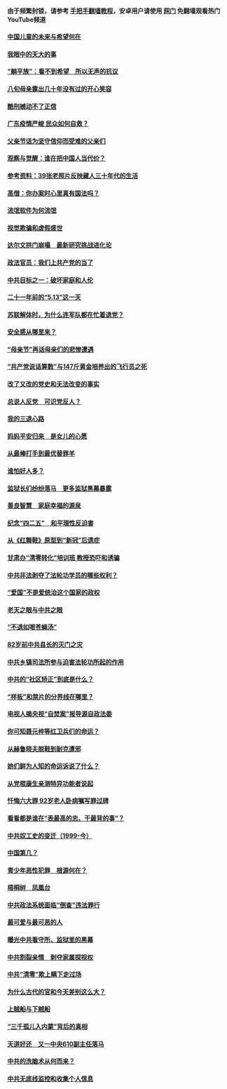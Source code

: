 #### 由于频繁封锁，请参考 [手把手翻墙教程](https://github.com/gfw-breaker/guides/wiki/)，安卓用户请使用 [网门](https://github.com/gfw-breaker/nogfw/blob/master/dl.md?t=07062000) 免翻墙观看热门YouTube频道 

#### [中国儿童的未来与希望何在](../pages/19/427680.md?t=07062000) 

#### [我眼中的天大的事](../pages/19/427619.md?t=07062000) 

#### [“躺平族”：看不到希望　所以无声的抗议](../pages/19/427464.md?t=07062000) 

#### [八旬母亲露出几十年没有过的开心笑容](../pages/19/427429.md?t=07062000) 

#### [酷刑撼动不了正信](../pages/19/427414.md?t=07062000) 

#### [广东疫情严峻 民众如何自救？](../pages/19/427311.md?t=07062000) 

#### [父亲节话为坚守信仰而受难的父亲们](../pages/19/427033.md?t=07062000) 

#### [观察与觉醒：谁在把中国人当代价？](../pages/19/426987.md?t=07062000) 

#### [参考资料：39张老照片反映藏人三十年代的生活](../pages/19/426471.md?t=07062000) 

#### [高僧：你办案时心里真有国法吗？](../pages/19/426530.md?t=07062000) 

#### [流氓软件为何流氓](../pages/19/426531.md?t=07062000) 

#### [视觉欺骗和虚假盛世](../pages/19/426443.md?t=07062000) 

#### [达尔文拱门崩塌　最新研究挑战进化论](../pages/19/426009.md?t=07062000) 

#### [政法官员：我们上共产党的当了](../pages/19/425351.md?t=07062000) 

#### [中共目标之一：破坏家庭和人伦](../pages/19/424454.md?t=07062000) 

#### [二十一年前的“5.13”这一天](../pages/19/424814.md?t=07062000) 

#### [苏联解体时，为什么连军队都在忙着退党？](../pages/19/424335.md?t=07062000) 

#### [安全感从哪里来？](../pages/19/424336.md?t=07062000) 

#### [“母亲节”再话母亲们的悲惨遭遇](../pages/19/424234.md?t=07062000) 

#### [“共产党说话算数”与147斤黄金培养出的飞行员之死](../pages/19/424115.md?t=07062000) 

#### [改了又改的党史和无法改变的事实](../pages/19/424037.md?t=07062000) 

#### [总说人反党　可识党反人？](../pages/19/423820.md?t=07062000) 

#### [我的三退心路](../pages/19/423876.md?t=07062000) 

#### [妈妈平安归来　是女儿的心愿](../pages/19/423947.md?t=07062000) 

#### [从最棒打手到最优替罪羊](../pages/19/423819.md?t=07062000) 

#### [谁怕好人多？](../pages/19/423774.md?t=07062000) 

#### [监狱长们纷纷落马　更多监狱黑幕暴露](../pages/19/423787.md?t=07062000) 

#### [善良智慧　家庭幸福的源泉](../pages/19/423632.md?t=07062000) 

#### [纪念“四二五”　和平理性反迫害](../pages/19/423660.md?t=07062000) 

#### [从《红舞鞋》原型到“新冠”后遗症](../pages/19/423509.md?t=07062000) 

#### [甘肃办“清零转化”培训班 教授恐吓和诱骗](../pages/19/423498.md?t=07062000) 

#### [中共非法剥夺了法轮功学员的哪些权利？](../pages/19/423392.md?t=07062000) 

#### [“爱国”不是爱统治这个国家的政权](../pages/19/423029.md?t=07062000) 

#### [老天之眼与中共之眼](../pages/19/423378.md?t=07062000) 

#### [“不退如喝苍蝇汤”](../pages/19/423287.md?t=07062000) 

#### [82岁前中共县长的灭门之灾](../pages/19/423055.md?t=07062000) 

#### [中共乡镇司法所参与迫害法轮功所起的作用](../pages/19/423064.md?t=07062000) 

#### [中共的“社区矫正”到底是什么？](../pages/19/422870.md?t=07062000) 

#### [“样板”和禁片的分界线在哪里？](../pages/19/422704.md?t=07062000) 

#### [电视人揭央视“自焚案”报导源自政法委](../pages/19/422770.md?t=07062000) 

#### [你可知聂元梓等红卫兵们的命运？](../pages/19/422848.md?t=07062000) 

#### [从赫鲁晓夫脱鞋到耐克遭邪](../pages/19/422826.md?t=07062000) 

#### [她们鲜为人知的命运诉说了什么？](../pages/19/422754.md?t=07062000) 

#### [从党棍康生亲测特异功能者说起](../pages/19/422657.md?t=07062000) 

#### [忏悔六大罪 92岁老人卧病嘱写罪过碑](../pages/19/422750.md?t=07062000) 

#### [看看都是谁在“表最高的忠、干最背的事”？](../pages/19/422703.md?t=07062000) 

#### [中共奴工史的变迁（1999-今）](../pages/19/422656.md?t=07062000) 

#### [中国第几？](../pages/19/422496.md?t=07062000) 

#### [青少年恶性犯罪　根源何在？](../pages/19/422449.md?t=07062000) 

#### [梧桐树　凤凰台](../pages/19/422442.md?t=07062000) 

#### [中共政法系统面临“倒查”违法罪行](../pages/19/422497.md?t=07062000) 

#### [最可爱与最可恶的人](../pages/19/422448.md?t=07062000) 

#### [曝光中共看守所、监狱里的黑幕](../pages/19/422390.md?t=07062000) 

#### [中共割裂亲情　剥夺家属探视权](../pages/19/422364.md?t=07062000) 

#### [中共“清零”欺上瞒下走过场](../pages/19/422306.md?t=07062000) 

#### [为什么古代的官和今天差别这么大？](../pages/19/422228.md?t=07062000) 

#### [上贼船与下贼船](../pages/19/422276.md?t=07062000) 

#### [“三千孤儿入内蒙”背后的真相](../pages/19/422229.md?t=07062000) 

#### [天道好还　又一中央610副主任落马](../pages/19/422155.md?t=07062000) 

#### [中共的洗脑术从何而来？](../pages/19/422154.md?t=07062000) 

#### [中共无底线监控和收集个人信息](../pages/19/422039.md?t=07062000) 

